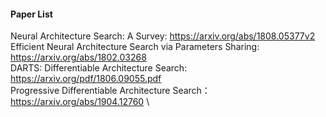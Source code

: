 #### Paper List
Neural Architecture Search: A Survey: https://arxiv.org/abs/1808.05377v2 \
Efficient Neural Architecture Search via Parameters Sharing: https://arxiv.org/abs/1802.03268 \
DARTS: Differentiable Architecture Search: https://arxiv.org/pdf/1806.09055.pdf \
Progressive Differentiable Architecture Search：https://arxiv.org/abs/1904.12760 \
